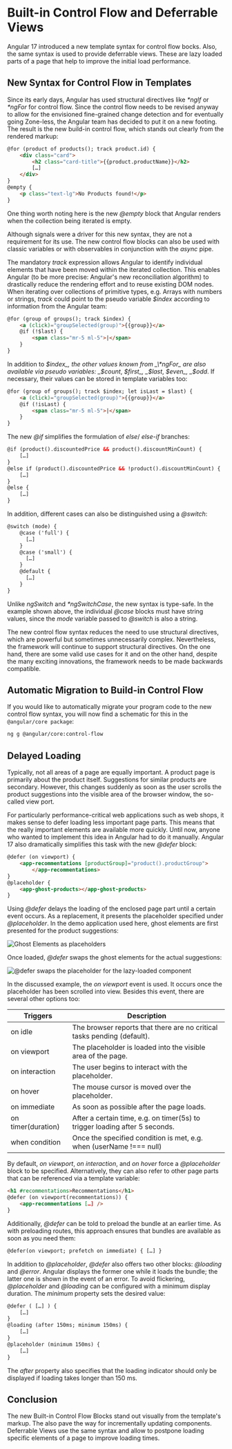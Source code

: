 # Built-in Control Flow and Deferrable Views

Angular 17 introduced a new template syntax for control flow bocks. Also, the same syntax is used to provide deferrable views. These are lazy loaded parts of a page that help to improve the initial load performance. 

## New Syntax for Control Flow in Templates

Since its early days, Angular has used structural directives like _\*ngIf_ or _\*ngFor_ for control flow. Since the control flow needs to be revised anyway to allow for the envisioned fine-grained change detection and for eventually going Zone-less, the Angular team has decided to put it on a new footing. The result is the new build-in control flow, which stands out clearly from the rendered markup:

```html
@for (product of products(); track product.id) {
    <div class="card">
        <h2 class="card-title">{{product.productName}}</h2>
        […]
    </div>
}
@empty {
    <p class="text-lg">No Products found!</p>
}
```

One thing worth noting here is the new _@empty_ block that Angular renders when the collection being iterated is empty.

Although signals were a driver for this new syntax, they are not a requirement for its use. The new control flow blocks can also be used with classic variables or with observables in conjunction with the _async_ pipe.

The mandatory _track_ expression allows Angular to identify individual elements that have been moved within the iterated collection. This enables Angular (to be more precise: Angular's new reconciliation algorithm) to drastically reduce the rendering effort and to reuse existing DOM nodes. When iterating over collections of primitive types, e.g. Arrays with numbers or strings, _track_ could point to the pseudo variable _$index_ according to information from the Angular team:

```html
@for (group of groups(); track $index) {
    <a (click)="groupSelected(group)">{{group}}</a>
    @if (!$last) { 
        <span class="mr-5 ml-5">|</span> 
    }
}
```

In addition to _$index_, the other values known from _\*ngFor_ are also available via pseudo variables: _$count_, _$first_, _$last_, _$even_, _$odd_. If necessary, their values can be stored in template variables too:

```html
@for (group of groups(); track $index; let isLast = $last) {
    <a (click)="groupSelected(group)">{{group}}</a>
    @if (!isLast) { 
        <span class="mr-5 ml-5">|</span> 
    }
}
```

The new _@if_ simplifies the formulation of _else_/ _else-if_ branches:

```html
@if (product().discountedPrice && product().discountMinCount) {
    […]
}
@else if (product().discountedPrice && !product().discountMinCount) {
    […]
}
@else {
    […]
}
```

In addition, different cases can also be distinguished using a _@switch_:

```html
@switch (mode) {
    @case ('full') {
	  […]
    }
    @case ('small') {
      […]
    }
    @default {
      […]
    }
}
```

Unlike _ngSwitch_ and _\*ngSwitchCase_, the new syntax is type-safe. In the example shown above, the individual _@case_ blocks must have string values, since the _mode_ variable passed to _@switch_ is also a string.

The new control flow syntax reduces the need to use structural directives, which are powerful but sometimes unnecessarily complex. Nevertheless, the framework will continue to support structural directives. On the one hand, there are some valid use cases for it and on the other hand, despite the many exciting innovations, the framework needs to be made backwards compatible.

## Automatic Migration to Build-in Control Flow

If you would like to automatically migrate your program code to the new control flow syntax, you will now find a schematic for this in the `@angular/core package`:

```bash
ng g @angular/core:control-flow
```

## Delayed Loading

Typically, not all areas of a page are equally important. A product page is primarily about the product itself. Suggestions for similar products are secondary. However, this changes suddenly as soon as the user scrolls the product suggestions into the visible area of the browser window, the so-called view port.

For particularly performance-critical web applications such as web shops, it makes sense to defer loading less important page parts. This means that the really important elements are available more quickly. Until now, anyone who wanted to implement this idea in Angular had to do it manually. Angular 17 also dramatically simplifies this task with the new _@defer_ block:

```html
@defer (on viewport) {
    <app-recommentations [productGroup]="product().productGroup">
        </app-recommentations>
}
@placeholder {
    <app-ghost-products></app-ghost-products>
}
```

Using _@defer_ delays the loading of the enclosed page part until a certain event occurs. As a replacement, it presents the placeholder specified under _@placeholder_. In the demo application used here, ghost elements are first presented for the product suggestions:

![Ghost Elements as placeholders](images/ghost-element.png)

Once loaded, _@defer_ swaps the ghost elements for the actual suggestions:

![@defer swaps the placeholder for the lazy-loaded component](images/ghost-element-2.png)

In the discussed example, the _on viewport_ event is used. It occurs once the placeholder has been scrolled into view. Besides this event, there are several other options too:

|Triggers|Description|
|--- |--- |
|on idle|The browser reports that there are no critical tasks pending (default).|
|on viewport|The placeholder is loaded into the visible area of the page.|
|on interaction|The user begins to interact with the placeholder.|
|on hover|The mouse cursor is moved over the placeholder.|
|on immediate|As soon as possible after the page loads.|
|on timer(duration)|After a certain time, e.g. on timer(5s) to trigger loading after 5 seconds.|
|when condition|Once the specified condition is met, e.g. when (userName !=== null)|

By default, _on viewport_, _on interaction_, and _on hover_ force a _@placeholder_ block to be specified. Alternatively, they can also refer to other page parts that can be referenced via a template variable:

```html
<h1 #recommentations>Recommentations</h1> 
@defer (on viewport(recommentations)) { 
    <app-recommentations […] />
} 
```

Additionally, _@defer_ can be told to preload the bundle at an earlier time. As with preloading routes, this approach ensures that bundles are available as soon as you need them:

```html
@defer(on viewport; prefetch on immediate) { […] }
```

In addition to _@placeholder_, _@defer_ also offers two other blocks: _@loading_ and _@error_. Angular displays the former one while it loads the bundle; the latter one is shown in the event of an error. To avoid flickering, _@placeholder_ and _@loading_ can be configured with a minimum display duration. The _minimum_ property sets the desired value:

```html
@defer ( […] ) { 
    […] 
} 
@loading (after 150ms; minimum 150ms) { 
    […] 
} 
@placeholder (minimum 150ms) { 
    […] 
}
```

The _after_ property also specifies that the loading indicator should only be displayed if loading takes longer than 150 ms.

## Conclusion

The new Built-in Control Flow Blocks stand out visually from the template's markup. The also pave the way for incrementally updating components. Deferrable Views use the same syntax and allow to postpone loading specific elements of a page to improve loading times.
